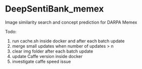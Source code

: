 # DeepSentiBank_memex
Image similarity search and concept prediction for DARPA Memex

Todo:

1. run cache.sh inside docker and after each batch update
2. merge small updates when number of updates > n
3. clear img folder after each batch update
4. update Caffe version inside docker 
5. investigate caffe speed issue
